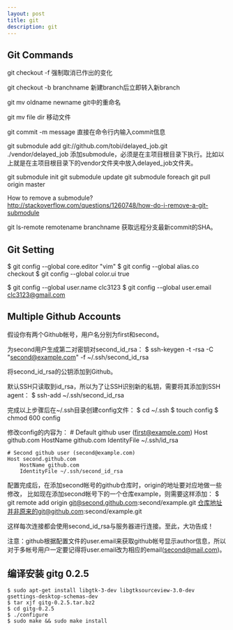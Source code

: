 ```yaml
---
layout: post
title: git
description: git
---
```


Git Commands
------------

git checkout -f
强制取消已作出的变化

git checkout -b branchname
新建branch后立即转入新branch

git mv oldname newname
git中的重命名

git mv file dir
移动文件

git commit -m message
直接在命令行内输入commit信息

git submodule add git://github.com/tobi/delayed_job.git ./vendor/delayed_job
添加submodule，必须是在主项目根目录下执行。比如以上就是在主项目根目录下的vendor文件夹中放入delayed_job文件夹。

git submodule init
git submodule update
git submodule foreach git pull origin master

How to remove a submodule?
http://stackoverflow.com/questions/1260748/how-do-i-remove-a-git-submodule

git ls-remote remotename branchname
获取远程分支最新commit的SHA。

Git Setting
-----------

$ git config --global core.editor "vim"
$ git config --global alias.co checkout
$ git config --global color.ui true

$ git config --global user.name clc3123
$ git config --global user.email clc3123@gmail.com

Multiple Github Accounts
------------------------

假设你有两个Github帐号，用户名分别为first和second。

为second用户生成第二对密钥对second_id_rsa：
    $ ssh-keygen -t -rsa -C "second@example.com" -f ~/.ssh/second_id_rsa

将second_id_rsa的公钥添加到Github。

默认SSH只读取到id_rsa，所以为了让SSH识别新的私钥，需要将其添加到SSH agent：
    $ ssh-add ~/.ssh/second_id_rsa

完成以上步骤后在~/.ssh目录创建config文件：
    $ cd ~/.ssh
    $ touch config
    $ chmod 600 config

修改config的内容为：
    # Default github user (first@example.com)
    Host github.com
        HostName github.com
        IdentityFile ~/.ssh/id_rsa
    
    # Second github user (second@example.com)
    Host second.github.com
        HostName github.com
        IdentityFile ~/.ssh/second_id_rsa

配置完成后，在添加second帐号的github仓库时，origin的地址要对应地做一些修改，
比如现在添加second帐号下的一个仓库example，则需要这样添加：
    $ git remote add origin git@second.github.com:second/example.git
仓库地址并非原来的git@github.com:second/example.git

这样每次连接都会使用second_id_rsa与服务器进行连接。至此，大功告成！

注意：github根据配置文件的user.email来获取github帐号显示author信息，所以对于多帐号用户一定要记得将user.email改为相应的email(second@mail.com)。

编译安装 gitg 0.2.5
-------------------

    $ sudo apt-get install libgtk-3-dev libgtksourceview-3.0-dev gsettings-desktop-schemas-dev
    $ tar xjf gitg-0.2.5.tar.bz2
    $ cd gitg-0.2.5
    $ ./configure
    $ sudo make && sudo make install
